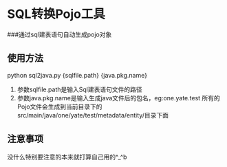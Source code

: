 # SQL转换Pojo工具

###通过sql建表语句自动生成pojo对象

## 使用方法
python sql2java.py {sqlfile.path} {java.pkg.name}

1. 参数sqlfile.path是输入Sql建表语句文件的路径
2. 参数java.pkg.name是输入生成java文件后的包名，eg:one.yate.test 所有的Pojo文件会生成到当前目录下的src/main/java/one/yate/test/metadata/entity/目录下面


## 注意事项
没什么特别要注意的本来就打算自己用的^_^b
